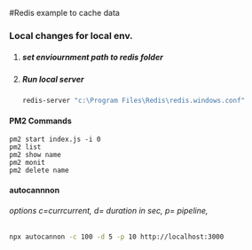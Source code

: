 #Redis example to cache data

### Local changes for local env.

1. ##### set enviournment path to redis folder

2. ##### Run local server
    ```bash
    redis-server "c:\Program Files\Redis\redis.windows.conf"
    ```

#### PM2 Commands
```
pm2 start index.js -i 0
pm2 list
pm2 show name
pm2 monit
pm2 delete name
```

#### autocannnon 
###### options c=currcurrent, d= duration in sec, p= pipeline,
```bash
npx autocannon -c 100 -d 5 -p 10 http://localhost:3000
```